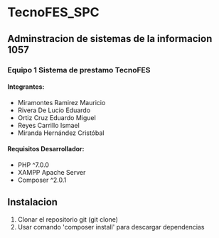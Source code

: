 # TecnoFES_SPC
## Adminstracion de sistemas de la informacion 1057
### Equipo 1 Sistema de prestamo TecnoFES
#### Integrantes:
* Miramontes Ramirez Mauricio
* Rivera De Lucio Eduardo
* Ortiz Cruz Eduardo Miguel
* Reyes Carrillo Ismael
* Miranda Hernández Cristóbal

#### Requisitos Desarrollador:
* PHP ^7.0.0
* XAMPP Apache Server
* Composer ^2.0.1

## Instalacion
1. Clonar el repositorio git (git clone)
2. Usar comando 'composer install' para descargar dependencias